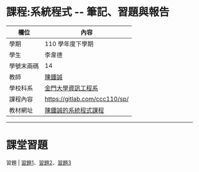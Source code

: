 # 課程:系統程式 -- 筆記、習題與報告

欄位 | 內容
-----|--------
學期 | 110 學年度下學期
學生 |  李韋德
學號末兩碼 | 14
教師 | [陳鍾誠](https://www.nqu.edu.tw/educsie/index.php?act=blog&code=list&ids=4)
學校科系 | [金門大學資訊工程系](https://www.nqu.edu.tw/educsie/index.php)
課程內容 | https://gitlab.com/ccc110/sp/
教材網址 | [陳鍾誠的系統程式課程](https://kinmen6.com/root/%E9%99%B3%E9%8D%BE%E8%AA%A0/%E8%AA%B2%E7%A8%8B/%E7%B3%BB%E7%B5%B1%E7%A8%8B%E5%BC%8F/README.md)
***
# 課堂習題
習題 | [習題1](習題1.md)、[習題2](習題2.md)、[習題3](習題3.md)
